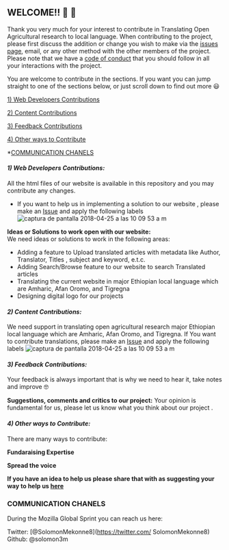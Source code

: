 ## **WELCOME!!** 🎉 🎉 

Thank you very much for your interest to contribute in Translating Open Agricultural research to local language.
When contributing to the project, please first discuss the addition or change you wish to make via the [issues page]( https://github.com/agritrans/agritrans.github.io/issues/new), email, or any other method with the other members of the project.
Please note that we have a [code of conduct](CONTRIBUTING.md) that you should follow in all your interactions with the project.

You are welcome to contribute in the sections. If you want you can jump straight to one of the sections below, or just scroll down to find out more 😃

  [1) Web Developers Contributions](#1-web-developers-contributions)
  
  [2) Content Contributions](#2-content-contributions)

   [3) Feedback Contributions](#4-feedback-contributions)
  
  [4) Other ways to Contribute](#5-other-ways-to-contribute)
 
*[COMMUNICATION CHANELS](#communication-chanels)

#### _**1) Web Developers Contributions:**_  
All the html files of our website is available in this repository and you may contribute any changes. 
- If you want to help us in implementing a solution to our website , please make an [Issue]( https://github.com/agritrans/agritrans.github.io/issues/new) and apply the following labels ![captura de pantalla 2018-04-25 a las 10 09 53 a m](https://user-images.githubusercontent.com/32823481/39233522-de0a7658-4870-11e8-8135-c85390d860a7.png)


 **Ideas or Solutions to work open with  our website:**   
We need ideas or solutions to work in the following areas:
-	Adding a feature to Upload translated articles with metadata like Author, Translator, Titles , subject and keyword, e.t.c.
-	Adding Search/Browse  feature to our website to search Translated articles
-	Translating the current website in  major Ethiopian local language which are Amharic, Afan Oromo, and Tigregna
-	Designing digital logo for our projects

#### _**2) Content Contributions:**_
We need support in translating open agricultural research major Ethiopian local language which are Amharic, Afan Oromo, and Tigregna. If You want to contribute translations,  please make an [Issue]( https://github.com/agritrans/agritrans.github.io/issues/new) and apply the following labels ![captura de pantalla 2018-04-25 a las 10 09 53 a m](https://user-images.githubusercontent.com/32823481/39233522-de0a7658-4870-11e8-8135-c85390d860a7.png)

#### _**3) Feedback Contributions:**_ 
Your feedback is always important that is why we need to hear it, take notes and improve 🤓 

**Suggestions, comments and critics to our project:** 
Your opinion is fundamental for us, please let us know what you think about our project .

#### _**4) Other ways to Contribute:**_ 
There are many ways to contribute: 

**Fundaraising Expertise** 

**Spread the voice**

**If you have an idea to help us please share that with as suggesting your way to help us [here]( https://github.com/agritrans/agritrans.github.io/issues/new)**


### **COMMUNICATION CHANELS**
During the Mozilla Global Sprint you can reach us here:
  
Twitter: [@SolomonMekonne8](https://twitter.com/ SolomonMekonne8)   
Github:  @solomon3m 

